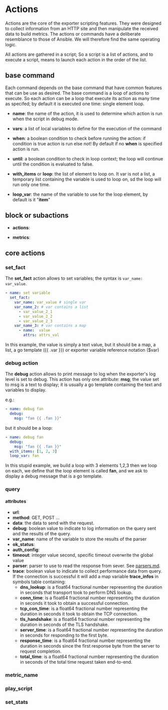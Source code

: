 # Actions

Actions are the core of the exporter scripting features. They were designed to collect information from an HTTP site and then manipulate the received data to build metrics. The actions or commands have a deliberate resemblance to those of Ansible. We will therefore find the same operating logic.

All actions are gathered in a script; So a script is a list of actions, and to execute a script, means to launch each action in the order of the list.

## base command

Each command depends on the base command that have common features that can be use as desired. The base command is a loop of actions to execute. So each action can be a loop that execute its action as many time as specifed; by default it is executed one time: single element loop.

- **name**: the name of the action, it is used to determine which action is run when the script in debug mode.
- **vars**: a list of local variables to define for the execution of the command
- **when**: a boolean condition to check before running the action: if condition is true action is run else not! By default if no **when** is specified action is run.

- **until**: a boolean condition to check in loop context; the loop will continue until the condition is evaluated to false.
- **with_items** or **loop**: the list of element to loop on. It var is not a list, a temporary list containing the variable is used to loop on, sd the loop will run only one time.
- **loop_var**: the name of the variable to use for the loop element, by default is it "**item**"

## block or subactions

- **actions**:

- **metrics**:

## core actions

### set_fact

The **set_fact** action allows to set variables; the syntax is `var_name: var_value`.

```yaml
- name: set variable
  set_fact:
    var_name: var_value # single var
    var_name_2: # var contains a list
      - var_value_2_1
      - var_value_2_2
      - var_value_2_3
    var_name_3: # var contains a map
      - name:  value
        attrs: attrs_val
```

In this example, the value is simply a text value, but it should be a map, a list, a go template ({{ .var }}) or exporter variable reference notation ($var)

### debug action

The **debug** action allows to print message to log when the exporter's log level is set to debug.
This action has only one attribute: **msg**; the value set to msg is a text to display; it is usually a go template containing the text and variables to display.

e.g.:

```yaml
- name: debug fan
  debug:
    msg: "fan {{ .fan }}"
```

but it should be a loop:

```yaml
- name: debug fan
  debug:
    msg: "fan {{ .fan }}"
  with_items: [1, 2, 3]
  loop_var: fan
```

In this stupid example, we build a loop with 3 elements 1,2,3 then we loop on each, we define that the loop element is called **fan**, and we ask to display a debug message that is a go template.

### query

#### attributes

- **url**:
- **method**: GET, POST ...
- **data**: the data to send with the request.
- **debug**: boolean value to indicate to log information on the query sent and the results of the query.
- **var_name**: name of the variable to store the results of the parser
- **ok_status**:
- **auth_config**:
- **timeout**: integer value second, specific timeout overwrite the global value
- **parser**: parser to use to read the response from sever. See [parsers.md](parsers.md).
- **trace**: boolean value to indicate to collect performance data from query. If the connection is successful it will add a map variable **trace_infos** in symbols table containing:
  - **dns_lookup**: is a float64 fractional number representing the duration in seconds that transport took to perform DNS lookup.
  - **conn_time**: is a float64 fractional number representing the duration in seconds it took to obtain a successful connection.
  - **tcp_con_time**: is a float64 fractional number representing the duration in seconds it took to obtain the TCP connection.
  - **tls_handshake**: is a float64 fractional number representing the duration in seconds of the TLS handshake.
  - **server_time**: is a float64 fractional number representing the duration in seconds for responding to the first byte.
  - **response_time**: is a float64 fractional number representing the duration in seconds since the first response byte from the server to request completion.
  - **total_time**: is a float64 fractional number representing the duration in seconds of the total time request taken end-to-end.

### metric_name

### play_script

### set_stats
